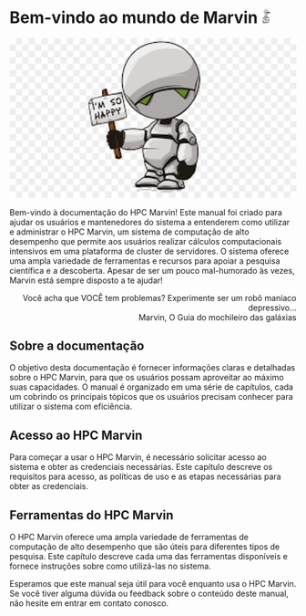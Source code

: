 # Bem-vindo ao mundo de Marvin <img src="imagens/marvin.png" alt="Marvin bit art"  width="3%"/>

<p align="center"><img width=600 alt="Banner" src="imagens/banner-1.png"></img></p>

Bem-vindo à documentação do HPC Marvin! Este manual foi criado para ajudar os usuários e mantenedores do sistema a entenderem como utilizar e administrar o HPC Marvin, um sistema de computação de alto desempenho que permite aos usuários realizar cálculos computacionais intensivos em uma plataforma de cluster de servidores. O sistema oferece uma ampla variedade de ferramentas e recursos para apoiar a pesquisa científica e a descoberta. Apesar de ser um pouco mal-humorado às vezes, Marvin está sempre disposto a te ajudar!

<div style="text-align: right">
Você acha que VOCÊ tem problemas? Experimente ser um robô maníaco depressivo...<br>
Marvin, O Guia do mochileiro das galáxias
</div>

## Sobre a documentação

O objetivo desta documentação é fornecer informações claras e detalhadas sobre o HPC Marvin, para que os usuários possam aproveitar ao máximo suas capacidades. O manual é organizado em uma série de capítulos, cada um cobrindo os principais tópicos que os usuários precisam conhecer para utilizar o sistema com eficiência.

## Acesso ao HPC Marvin

Para começar a usar o HPC Marvin, é necessário solicitar acesso ao sistema e obter as credenciais necessárias. Este capítulo descreve os requisitos para acesso, as políticas de uso e as etapas necessárias para obter as credenciais.

## Ferramentas do HPC Marvin

O HPC Marvin oferece uma ampla variedade de ferramentas de computação de alto desempenho que são úteis para diferentes tipos de pesquisa. Este capítulo descreve cada uma das ferramentas disponíveis e fornece instruções sobre como utilizá-las no sistema.

Esperamos que este manual seja útil para você enquanto usa o HPC Marvin. Se você tiver alguma dúvida ou feedback sobre o conteúdo deste manual, não hesite em entrar em contato conosco.
